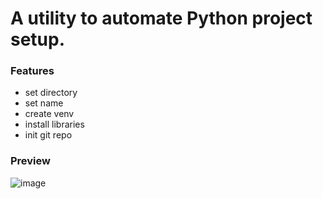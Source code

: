 # A utility to automate Python project setup.

### Features
- set directory
- set name
- create venv
- install libraries
- init git repo

### Preview
![image](https://github.com/user-attachments/assets/aaae331b-9e09-4945-985e-694ff0f6a073)
